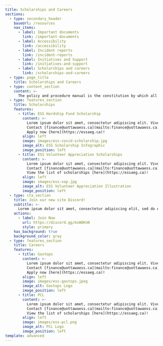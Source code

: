 ```yaml
---
title: Scholarships and Careers
sections:
  - type: secondary_header
    baseUrl: /resources
    nav_items:
      - label: Important documents
        link: /important-documents
      - label: Accessibility
        link: /accessibility
      - label: Incident reports
        link: /incident-reports
      - label: Initiatives and Support
        link: /initiatives-and-support
      - label: Scholarships and careers
        link: /scholarships-and-careers
  - type: page_title
    title: Scholarships and Careers
  - type: content_section
    content: >-
      The policy and procedure manual is the constitution by which all ESS operations are governed. Updated every other year, this document provides detailed mandates and eligibility for each officer of the society, election policies, committee roles, financial matters, ESS services, and accountability procedures.
  - type: features_section
    title: Scholarships
    features:
      - title: ESS Hardship Fund Scholarship
        content: >-
          Lorem ipsum dolor sit amet, consectetur adipiscing elit. Viverra faucibus aliquam ultrices ac in nunc, libero nibh non. Posuere arcu elementum in eu elementum nisi egestas. Amet, quis in eget sodales ipsum vitae convallis aliquet. Amet condimentum felis morbi proin varius eleifend nisl, dolor sagittis. <br><br>
          Contact [finance@uottawaess.ca](mailto:finance@uottawaess.ca) for any questions.<br><br>
          Apply now [here](https://essaeg.ca)!
        align: left
        image: images/ess-covid-scholarship.jpg
        image_alt: ESS Scholarship Infographic
        image_position: left
      - title: ESS Volunteer Appreciation Scholarships
        content: >-
          Lorem ipsum dolor sit amet, consectetur adipiscing elit. Viverra faucibus aliquam ultrices ac in nunc, libero nibh non. Posuere arcu elementum in eu elementum nisi egestas. Amet, quis in eget sodales ipsum vitae convallis aliquet. Amet condimentum felis morbi proin varius eleifend nisl, dolor sagittis. <br><br>
          Contact [finance@uottawaess.ca](mailto:finance@uottawaess.ca) for any questions.<br><br>
          View the list of scholarships [here](https://essaeg.ca)!
        align: left
        image: images/ess-vap.jpg
        image_alt: ESS Volunteer Appreciation Illustration
        image_position: left
  - type: cta_section
    title: Join our new site Discord!
    subtitle: >-
      Lorem ipsum dolor sit amet, consectetur adipiscing elit, sed do eiusmod tempor incididunt ut labore et dolore magna aliqua.
    actions:
      - label: Join Now
        url: https://discord.gg/msWQKnN
        style: primary
    has_background: true
    background_color: gray
  - type: features_section
    title: Careers
    features:
      - title: Gastops
        content: >-
          Lorem ipsum dolor sit amet, consectetur adipiscing elit. Viverra faucibus aliquam ultrices ac in nunc, libero nibh non. Posuere arcu elementum in eu elementum nisi egestas. Amet, quis in eget sodales ipsum vitae convallis aliquet. Amet condimentum felis morbi proin varius eleifend nisl, dolor sagittis. <br><br>
          Contact [finance@uottawaess.ca](mailto:finance@uottawaess.ca) for any questions.<br><br>
          Apply now [here](https://essaeg.ca)!
        align: left
        image: images/ess-gastops.jpeg
        image_alt: Gastops Logo
        image_position: left
      - title: PCL
        content: >-
          Lorem ipsum dolor sit amet, consectetur adipiscing elit. Viverra faucibus aliquam ultrices ac in nunc, libero nibh non. Posuere arcu elementum in eu elementum nisi egestas. Amet, quis in eget sodales ipsum vitae convallis aliquet. Amet condimentum felis morbi proin varius eleifend nisl, dolor sagittis. <br><br>
          Contact [finance@uottawaess.ca](mailto:finance@uottawaess.ca) for any questions.<br><br>
          View the list of scholarships [here](https://essaeg.ca)!
        align: left
        image: images/ess-pcl.png
        image_alt: PCL Logo
        image_position: left
template: advanced
---
```

